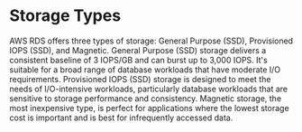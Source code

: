 # Storage Types

AWS RDS offers three types of storage: General Purpose (SSD), Provisioned IOPS (SSD), and Magnetic. General Purpose (SSD) storage delivers a consistent baseline of 3 IOPS/GB and can burst up to 3,000 IOPS. It's suitable for a broad range of database workloads that have moderate I/O requirements. Provisioned IOPS (SSD) storage is designed to meet the needs of I/O-intensive workloads, particularly database workloads that are sensitive to storage performance and consistency. Magnetic storage, the most inexpensive type, is perfect for applications where the lowest storage cost is important and is best for infrequently accessed data.